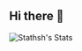 ## Hi there 👋
![Stathsh's Stats](https://github-readme-stats.vercel.app/api?username=Stathsh&theme=dark&show_icons=true&hide_border=true&count_private=true)
<!--
**Stathsh/Stathsh** is a ✨ _special_ ✨ repository because its `README.md` (this file) appears on your GitHub profile.

Here are some ideas to get you started:

- 🔭 I’m currently working on ...
- 🌱 I’m currently learning ...
- 👯 I’m looking to collaborate on ...
- 🤔 I’m looking for help with ...
- 💬 Ask me about ...
- 📫 How to reach me: ...
- 😄 Pronouns: ...
- ⚡ Fun fact: ...
-->
